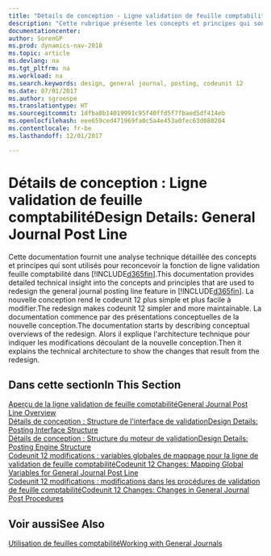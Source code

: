 ```yaml
---
title: "Détails de conception - Ligne validation de feuille comptabilité"
description: "Cette rubrique présente les concepts et principes qui sont utilisés pour reconcevoir la fonction de ligne validation feuille comptabilité dans [!INCLUDE[d365fin](includes/d365fin_md.md)]."
documentationcenter: 
author: SorenGP
ms.prod: dynamics-nav-2018
ms.topic: article
ms.devlang: na
ms.tgt_pltfrm: na
ms.workload: na
ms.search.keywords: design, general journal, posting, codeunit 12
ms.date: 07/01/2017
ms.author: sgroespe
ms.translationtype: HT
ms.sourcegitcommit: 1dfba8b14019991c95f40ffd5f7fbaed5df414eb
ms.openlocfilehash: eee659ced471969fa0c5a4e453a0fec63d080204
ms.contentlocale: fr-be
ms.lasthandoff: 12/01/2017

---
```

# <a name="design-details-general-journal-post-line"></a><span data-ttu-id="2b7d1-103">Détails de conception : Ligne validation de feuille comptabilité</span><span class="sxs-lookup"><span data-stu-id="2b7d1-103">Design Details: General Journal Post Line</span></span>
<span data-ttu-id="2b7d1-104">Cette documentation fournit une analyse technique détaillée des concepts et principes qui sont utilisés pour reconcevoir la fonction de ligne validation feuille comptabilité dans [!INCLUDE[d365fin](includes/d365fin_md.md)].</span><span class="sxs-lookup"><span data-stu-id="2b7d1-104">This documentation provides detailed technical insight into the concepts and principles that are used to redesign the general journal posting line feature in [!INCLUDE[d365fin](includes/d365fin_md.md)].</span></span> <span data-ttu-id="2b7d1-105">La nouvelle conception rend le codeunit 12 plus simple et plus facile à modifier.</span><span class="sxs-lookup"><span data-stu-id="2b7d1-105">The redesign makes codeunit 12 simpler and more maintainable.</span></span> <span data-ttu-id="2b7d1-106">La documentation commence par des présentations conceptuelles de la nouvelle conception.</span><span class="sxs-lookup"><span data-stu-id="2b7d1-106">The documentation starts by describing conceptual overviews of the redesign.</span></span> <span data-ttu-id="2b7d1-107">Alors il explique l'architecture technique pour indiquer les modifications découlant de la nouvelle conception.</span><span class="sxs-lookup"><span data-stu-id="2b7d1-107">Then it explains the technical architecture to show the changes that result from the redesign.</span></span>  

## <a name="in-this-section"></a><span data-ttu-id="2b7d1-108">Dans cette section</span><span class="sxs-lookup"><span data-stu-id="2b7d1-108">In This Section</span></span>  
[<span data-ttu-id="2b7d1-109">Aperçu de la ligne validation de feuille comptabilité</span><span class="sxs-lookup"><span data-stu-id="2b7d1-109">General Journal Post Line Overview</span></span>](design-details-general-journal-post-line-overview.md)  
[<span data-ttu-id="2b7d1-110">Détails de conception : Structure de l'interface de validation</span><span class="sxs-lookup"><span data-stu-id="2b7d1-110">Design Details: Posting Interface Structure</span></span>](design-details-posting-interface-structure.md)  
[<span data-ttu-id="2b7d1-111">Détails de conception : Structure du moteur de validation</span><span class="sxs-lookup"><span data-stu-id="2b7d1-111">Design Details: Posting Engine Structure</span></span>](design-details-posting-engine-structure.md)  
[<span data-ttu-id="2b7d1-112">Codeunit 12 modifications : variables globales de mappage pour la ligne de validation de feuille comptabilité</span><span class="sxs-lookup"><span data-stu-id="2b7d1-112">Codeunit 12 Changes: Mapping Global Variables for General Journal Post Line</span></span>](design-details-codeunit-12-changes-mapping-global-variables-for-general-journal-post-line.md)  
[<span data-ttu-id="2b7d1-113">Codeunit 12 modifications : modifications dans les procédures de validation de feuille comptabilité</span><span class="sxs-lookup"><span data-stu-id="2b7d1-113">Codeunit 12 Changes: Changes in General Journal Post Procedures</span></span>](design-details-codeunit-12-changes-changes-in-general-journal-post-procedures.md)  

## <a name="see-also"></a><span data-ttu-id="2b7d1-114">Voir aussi</span><span class="sxs-lookup"><span data-stu-id="2b7d1-114">See Also</span></span>  
[<span data-ttu-id="2b7d1-115">Utilisation de feuilles comptabilité</span><span class="sxs-lookup"><span data-stu-id="2b7d1-115">Working with General Journals</span></span>](ui-work-general-journals.md)

